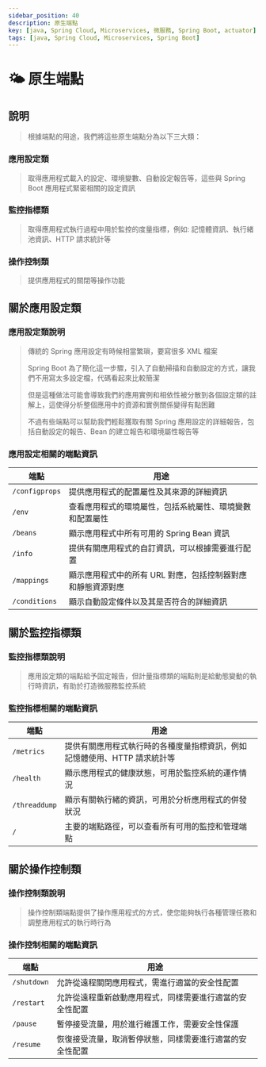 ```yaml
---
sidebar_position: 40
description: 原生端點
key: [java, Spring Cloud, Microservices, 微服務, Spring Boot, actuator]
tags: [java, Spring Cloud, Microservices, Spring Boot]
---
```


# 🌤️ 原生端點

## 說明

> 根據端點的用途，我們將這些原生端點分為以下三大類：

### 應用設定類

> 取得應用程式載入的設定、環境變數、自動設定報告等，這些與 Spring Boot 應用程式緊密相關的設定資訊

### 監控指標類

> 取得應用程式執行過程中用於監控的度量指標，例如: 記憶體資訊、執行緒池資訊、HTTP 請求統計等

### 操作控制類

> 提供應用程式的關閉等操作功能

## 關於應用設定類

### 應用設定類說明

> 傳統的 Spring 應用設定有時候相當繁瑣，要寫很多 XML 檔案
>
> Spring Boot 為了簡化這一步驟，引入了自動掃描和自動設定的方式，讓我們不用寫太多設定檔，代碼看起來比較簡潔
>
> 但是這種做法可能會導致我們的應用實例和相依性被分散到各個設定類的註解上，這使得分析整個應用中的資源和實例關係變得有點困難
>
> 不過有些端點可以幫助我們輕鬆獲取有關 Spring 應用設定的詳細報告，包括自動設定的報告、Bean 的建立報告和環境屬性報告等

### 應用設定相關的端點資訊

| 端點                  | 用途                                                                      |
|-----------------------|---------------------------------------------------------------------------|
| `/configprops`        | 提供應用程式的配置屬性及其來源的詳細資訊                                      |
| `/env`                | 查看應用程式的環境屬性，包括系統屬性、環境變數和配置屬性                        |
| `/beans`              | 顯示應用程式中所有可用的 Spring Bean 資訊                                     |
| `/info`               | 提供有關應用程式的自訂資訊，可以根據需要進行配置                                |
| `/mappings`           | 顯示應用程式中的所有 URL 對應，包括控制器對應和靜態資源對應                      |
| `/conditions`         | 顯示自動設定條件以及其是否符合的詳細資訊                                        |

## 關於監控指標類

### 監控指標類說明

> 應用設定類的端點給予固定報告，但計量指標類的端點則是給動態變動的執行時資訊，有助於打造微服務監控系統

### 監控指標相關的端點資訊

| 端點                  | 用途                                                                      |
|-----------------------|---------------------------------------------------------------------------|
| `/metrics`            | 提供有關應用程式執行時的各種度量指標資訊，例如記憶體使用、HTTP 請求統計等   |
| `/health`             | 顯示應用程式的健康狀態，可用於監控系統的運作情況                           |
| `/threaddump`         | 顯示有關執行緒的資訊，可用於分析應用程式的併發狀況                         |
| `/`           | 主要的端點路徑，可以查看所有可用的監控和管理端點                           |

## 關於操作控制類

### 操作控制類說明

> 操作控制類端點提供了操作應用程式的方式，使您能夠執行各種管理任務和調整應用程式的執行時行為

### 操作控制相關的端點資訊

| 端點                  | 用途                                                                      |
|-----------------------|---------------------------------------------------------------------------|
| `/shutdown`           | 允許從遠程關閉應用程式，需進行適當的安全性配置                           |
| `/restart`            | 允許從遠程重新啟動應用程式，同樣需要進行適當的安全性配置                  |
| `/pause`              | 暫停接受流量，用於進行維護工作，需要安全性保護                           |
| `/resume`             | 恢復接受流量，取消暫停狀態，同樣需要進行適當的安全性配置                  |
